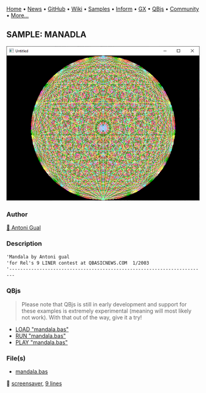 [Home](https://qb64.com) • [News](../../news.md) • [GitHub](https://github.com/QB64Official/qb64) • [Wiki](https://github.com/QB64Official/qb64/wiki) • [Samples](../../samples.md) • [Inform](../../inform.md) • [GX](../../gx.md) • [QBjs](../../qbjs.md) • [Community](../../community.md) • [More...](../../more.md)

## SAMPLE: MANADLA

![screenshot.png](img/screenshot.png)

### Author

[🐝 Antoni Gual](../antoni-gual.md) 

### Description

```text
'Mandala by Antoni gual
'for Rel's 9 LINER contest at QBASICNEWS.COM  1/2003
'------------------------------------------------------------------------
```

### QBjs

> Please note that QBjs is still in early development and support for these examples is extremely experimental (meaning will most likely not work). With that out of the way, give it a try!

* [LOAD "mandala.bas"](https://v6p9d9t4.ssl.hwcdn.net/html/5963335/index.html?src=https://qb64.com/samples/manadla/src/mandala.bas)
* [RUN "mandala.bas"](https://v6p9d9t4.ssl.hwcdn.net/html/5963335/index.html?mode=auto&src=https://qb64.com/samples/manadla/src/mandala.bas)
* [PLAY "mandala.bas"](https://v6p9d9t4.ssl.hwcdn.net/html/5963335/index.html?mode=play&src=https://qb64.com/samples/manadla/src/mandala.bas)

### File(s)

* [mandala.bas](src/mandala.bas)

🔗 [screensaver](../screensaver.md), [9 lines](../9-lines.md)
